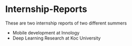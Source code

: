 # Internship-Reports

These are two internship reports of two different summers
- Mobile development at Innology
- Deep Learning Research at Koc University

